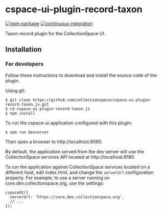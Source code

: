 # cspace-ui-plugin-record-taxon

[![npm package](https://img.shields.io/npm/v/cspace-ui-plugin-record-taxon.svg)](https://www.npmjs.com/package/cspace-ui-plugin-record-taxon)
[![continuous integration](https://github.com/collectionspace/cspace-ui-plugin-record-taxon.js/actions/workflows/ci-js.yml/badge.svg?branch=master&event=push)](https://github.com/collectionspace/cspace-ui-plugin-record-taxon.js/actions/workflows/ci-js.yml)

Taxon record plugin for the CollectionSpace UI.

## Installation

### For developers

Follow these instructions to download and install the source code of the plugin.

Using git:

```
$ git clone https://github.com/collectionspace/cspace-ui-plugin-record-taxon.js.git
$ cd cspace-ui-plugin-record-taxon.js
$ npm install
```

To run the cspace-ui application configured with this plugin:

```
$ npm run devserver
```

Then open a browser to http://localhost:8080.

By default, the application served from the dev server will use the CollectionSpace services API
located at http://localhost:8180.

To run the application against CollectionSpace services located on a different host, edit
index.html, and change the `serverUrl` configuration property. For example, to use a server running
on core.dev.collectionspace.org, use the settings:

```
cspaceUI({
  serverUrl: 'https://core.dev.collectionspace.org',
  // ...
});
```
